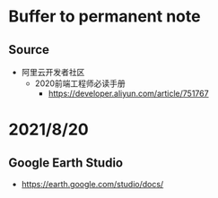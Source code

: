 # Buffer to permanent note
## Source
- 阿里云开发者社区
  - 2020前端工程师必读手册
    - https://developer.aliyun.com/article/751767

# 2021/8/20
## Google Earth Studio
- https://earth.google.com/studio/docs/